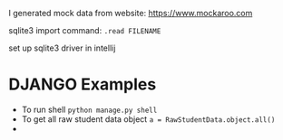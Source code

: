 I generated mock data from website: https://www.mockaroo.com

sqlite3 import command:
`.read FILENAME`

set up sqlite3 driver in intellij

# DJANGO Examples
+ To run shell `python manage.py shell`
+ To get all raw student data object `a = RawStudentData.object.all()`
+ 


